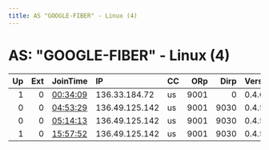 ```yaml
---
title: AS "GOOGLE-FIBER" - Linux (4)
---
```


# AS: "GOOGLE-FIBER" - Linux (4)

|   Up |   Ext | JoinTime                                                                                              | IP             | CC   |   ORp |   Dirp | Version   | Contact   | Nickname   |   eFamMembers |
|-----:|------:|:------------------------------------------------------------------------------------------------------|:---------------|:-----|------:|-------:|:----------|:----------|:-----------|--------------:|
|    1 |     0 | [00:34:09](https://nusenu.github.io/OrNetStats/w/relay/B93BF3C28312EE0022EFD34B1EBE4C4E1009DDC0.html) | 136.33.184.72  | us   |  9001 |      0 | 0.4.6.7   | None      | Unnamed    |             1 |
|    0 |     0 | [04:53:29](https://nusenu.github.io/OrNetStats/w/relay/CBC8EB02D5BE62F14924009722B537D290278D8C.html) | 136.49.125.142 | us   |  9001 |   9030 | 0.4.5.10  | None      | WAPBaer    |             1 |
|    0 |     0 | [05:14:13](https://nusenu.github.io/OrNetStats/w/relay/27A6D9588A229D1FE2FB45E7FBE2C61AB59E0E98.html) | 136.49.125.142 | us   |  9001 |   9030 | 0.4.5.10  | None      | WAPBaer    |             1 |
|    1 |     0 | [15:57:52](https://nusenu.github.io/OrNetStats/w/relay/38DACCDDDB3A0AF726EE4BC2A5EA840834043820.html) | 136.49.125.142 | us   |  9001 |   9030 | 0.4.5.10  | None      | WAPBaer    |             1 |
